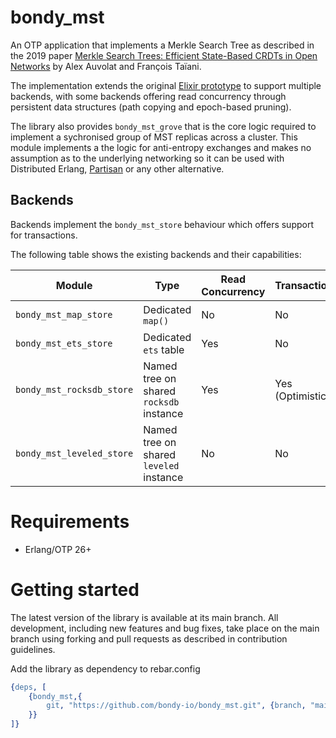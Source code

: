 # bondy_mst

An OTP application that implements a Merkle Search Tree as described in the 2019 paper [Merkle Search Trees: Efficient State-Based CRDTs in Open Networks](https://inria.hal.science/hal-02303490) by Alex Auvolat and François Taïani.

The implementation extends the original [Elixir prototype](https://gitlab.inria.fr/aauvolat/mst_exp) to support multiple backends, with some backends offering read concurrency through persistent data structures (path copying and epoch-based pruning). 

The library also provides `bondy_mst_grove` that is the core logic required to implement a sychronised group of MST replicas across a cluster. This module implements a the logic for anti-entropy exchanges and makes no assumption as to the underlying networking so it can be used with Distributed Erlang, [Partisan](https://partisan.dev/) or any other alternative.

## Backends
Backends implement the `bondy_mst_store` behaviour which offers support for transactions.

The following table shows the existing backends and their capabilities:

|Module|Type|Read Concurrency|Transactions|GC|
|---|---|---|---|---|
|`bondy_mst_map_store`|Dedicated `map()`|No|No|Epoch-based|
|`bondy_mst_ets_store`|Dedicated `ets` table|Yes|No|Epoch-based|
|`bondy_mst_rocksdb_store`|Named tree on shared `rocksdb` instance|Yes|Yes (Optimistic)|Epoch-based|
|`bondy_mst_leveled_store`|Named tree on shared `leveled` instance|No|No|Epoch-based|

# Requirements
* Erlang/OTP 26+

# Getting started

The latest version of the library is available at its main branch. All development, including new features and bug fixes, take place on the main branch using forking and pull requests as described in contribution guidelines.

Add the library as dependency to rebar.config

```erlang
{deps, [
    {bondy_mst,{
        git, "https://github.com/bondy-io/bondy_mst.git", {branch, "main"}
    }}
]}
```

